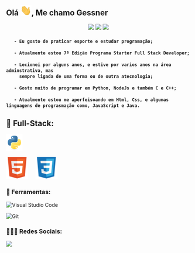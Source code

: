 ## Olá <img src="https://raw.githubusercontent.com/ABSphreak/ABSphreak/master/gifs/Hi.gif" width="30px">, Me chamo Gessner

<p align="center">

 <img src="https://cdn.dribbble.com/users/4385214/screenshots/10639794/2gui.gif" width="600px"/> 
  
 <img height="180em" src="https://github-readme-stats.vercel.app/api?username=gessnerbezerra&show_icons=true&theme=city_lights&include_all_commits=true&count_private=true"/>
 <img height="180em" src="https://github-readme-stats.vercel.app/api/top-langs/?username=montoyaaa&layout=compact&langs_count=7&theme=city_lights"/>
 
  
<h4>  
 
       - Eu gosto de praticar esporte e estudar programação;
 
       - Atualmente estou 7ª Edição Programa Starter Full Stack Developer;
 
       - Lecionei por alguns anos, e estive por varios anos na área adminstrativa, mas 
         sempre ligada de uma forma ou de outra atecnologia;
 
       - Gosto muito de programar em Python, NodeJs e também C e C++;
 
       - Atualmente estou me aperfeisoando em Html, Css, e algumas linguagens de prograsmação como, JavaScript e Java.

</h4>

<h2> 🚀 Full-Stack: </h2>

<p align="center">
  
  
<img src="https://raw.githubusercontent.com/devicons/devicon/master/icons/python/python-original.svg" alt="imagem" width="45"> &nbsp;

<img src="https://raw.githubusercontent.com/devicons/devicon/master/icons/html5/html5-original.svg" alt="imagem" width="60"> &nbsp;
&nbsp;
<img src="https://raw.githubusercontent.com/devicons/devicon/master/icons/css3/css3-original.svg" alt="imagem" width="60"> &nbsp;
&nbsp;

### 🔧 Ferramentas:<br>


 
<img height="45" title="Visual Studio Code" alt="Visual Studio Code" src="https://cdn.jsdelivr.net/gh/devicons/devicon/icons/vscode/vscode-original.svg"> &nbsp;

<img height="45" title="Git" alt="Git" src="https://cdn.jsdelivr.net/gh/devicons/devicon/icons/git/git-original.svg"> &nbsp;
  
### 👨🏻‍💻 Redes Sociais:

<a href="https://www.linkedin.com/in/gessner-de-oliveira-bezerra-a9908b42/" target="_blank" alt="Minha pagina Linkedin">
   <img src="https://img.shields.io/badge/LinkedIn-0077B5?style=for-the-badge&logo=linkedin&logoColor=white"/>
</a>

</p>
